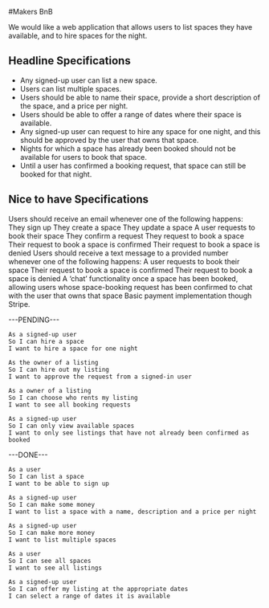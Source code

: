 #Makers BnB

We would like a web application that allows users to list spaces they have available, and to hire spaces for the night.

## Headline Specifications

- Any signed-up user can list a new space.
- Users can list multiple spaces.
- Users should be able to name their space, provide a short description of the space, and a price per night.
- Users should be able to offer a range of dates where their space is available.
- Any signed-up user can request to hire any space for one night, and this should be approved by the user that owns that space.
- Nights for which a space has already been booked should not be available for users to book that space.
- Until a user has confirmed a booking request, that space can still be booked for that night.

## Nice to have Specifications

Users should receive an email whenever one of the following happens:
They sign up
They create a space
They update a space
A user requests to book their space
They confirm a request
They request to book a space
Their request to book a space is confirmed
Their request to book a space is denied
Users should receive a text message to a provided number whenever one of the following happens:
A user requests to book their space
Their request to book a space is confirmed
Their request to book a space is denied
A ‘chat’ functionality once a space has been booked, allowing users whose space-booking request has been confirmed to chat with the user that owns that space
Basic payment implementation though Stripe.

---PENDING---

```
As a signed-up user
So I can hire a space
I want to hire a space for one night
```

```
As the owner of a listing
So I can hire out my listing
I want to approve the request from a signed-in user
```

```
As a owner of a listing
So I can choose who rents my listing
I want to see all booking requests
```

```
As a signed-up user
So I can only view available spaces
I want to only see listings that have not already been confirmed as booked
```

---DONE---

```
As a user
So I can list a space
I want to be able to sign up
```

```
As a signed-up user
So I can make some money
I want to list a space with a name, description and a price per night
```

```
As a signed-up user
So I can make more money
I want to list multiple spaces
```

```
As a user
So I can see all spaces
I want to see all listings
```

```
As a signed-up user
So I can offer my listing at the appropriate dates
I can select a range of dates it is available
```
